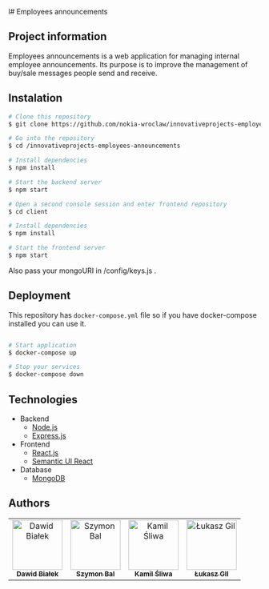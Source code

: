 l# Employees announcements

## Project information

Employees announcements is a web application for managing internal employee announcements. Its purpose is to improve the management of buy/sale messages people send and receive.

## Instalation

```bash
# Clone this repository
$ git clone https://github.com/nokia-wroclaw/innovativeprojects-employees-announcement

# Go into the repository
$ cd /innovativeprojects-employees-announcements

# Install dependencies
$ npm install

# Start the backend server
$ npm start

# Open a second console session and enter frontend repository
$ cd client

# Install dependencies
$ npm install

# Start the frontend server
$ npm start

```

Also pass your mongoURI in /config/keys.js .

## Deployment

This repository has `docker-compose.yml` file so if you have docker-compose installed you can use it.

```bash

# Start application
$ docker-compose up

# Stop your services
$ docker-compose down


```

## Technologies

- Backend
  - [Node.js](https://nodejs.org)
  - [Express.js](https://expressjs.com/)
- Frontend
  - [React.js](https://reactjs.org/)
  - [Semantic UI React](https://react.semantic-ui.com/)
- Database
  - [MongoDB](https://www.mongodb.com/)

## Authors

<table align="center" >
<tr>
<td align="center">
<a href="https://github.com/dwukropeknawias">
<img src="https://avatars1.githubusercontent.com/u/45904032?s=460&v=4" width="100px;" alt="Dawid Białek"/>
<br/>
<sub><b>Dawid Białek</b></sub>
</a>
<br/>
</td>
<td align="center">
<a href="https://github.com/baklarzej">
<img src="https://avatars1.githubusercontent.com/u/28765790?s=460&v=4" width="100px;" alt="Szymon Bal"/>
<br/>
<sub><b>Szymon Bal</b></sub>
</a><br/>
</td>
<td align="center"><a href="https://github.com/KejmilSliwke">
<img src="https://avatars0.githubusercontent.com/u/45978648?s=460&v=4" width="100px;" alt="Kamil Śliwa"/>
<br/>
<sub><b>Kamil Śliwa</b></sub>
</a><br />
</td>
<td align="center"><a href="https://github.com/Sevetro">
<img src="https://avatars2.githubusercontent.com/u/48091886?s=460&v=4" width="100px;" alt="Łukasz Gil"/>
<br/>
<sub><b>Łukasz GIl</b></sub>
</a><br />
</td>
</tr>
</table>
